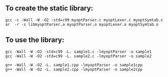 To create the static library:
-----------------------------

    gcc -c -Wall -W -O2 -std=c99 myoptParser.c myoptLexer.c myoptSymtab.c
    ar  -r -s libmyoptParser.a myoptParser.o myoptLexer.o myoptSymtab.o

To use the library:
-------------------

    gcc -Wall -W -O2 -std=c99 -L. sample1.c -lmyoptParser -o sample1
    gcc -Wall -W -O2 -std=c99 -L. sample2.c -lmyoptParser -o sample2

    g++ -Wall -W -O2 -L. sample1.cpp -lmyoptParser -o sample1cpp
    g++ -Wall -W -O2 -L. sample2.cpp -lmyoptParser -o sample2cpp
